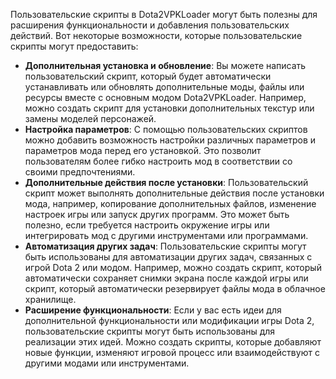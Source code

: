 Пользовательские скрипты в Dota2VPKLoader могут быть полезны для расширения функциональности и добавления пользовательских действий. Вот некоторые возможности, которые пользовательские скрипты могут предоставить:
- **Дополнительная установка и обновление**: Вы можете написать пользовательский скрипт, который будет автоматически устанавливать или обновлять дополнительные моды, файлы или ресурсы вместе с основным модом Dota2VPKLoader. Например, можно создать скрипт для установки дополнительных текстур или замены моделей персонажей.
- **Настройка параметров**: С помощью пользовательских скриптов можно добавить возможность настройки различных параметров и параметров мода перед его установкой. Это позволит пользователям более гибко настроить мод в соответствии со своими предпочтениями.
- **Дополнительные действия после установки**: Пользовательский скрипт может выполнять дополнительные действия после установки мода, например, копирование дополнительных файлов, изменение настроек игры или запуск других программ. Это может быть полезно, если требуется настроить окружение игры или интегрировать мод с другими инструментами или программами.
- **Автоматизация других задач**: Пользовательские скрипты могут быть использованы для автоматизации других задач, связанных с игрой Dota 2 или модом. Например, можно создать скрипт, который автоматически сохраняет снимки экрана после каждой игры или скрипт, который автоматически резервирует файлы мода в облачное хранилище.
- **Расширение функциональности**: Если у вас есть идеи для дополнительной функциональности или модификации игры Dota 2, пользовательские скрипты могут быть использованы для реализации этих идей. Можно создать скрипты, которые добавляют новые функции, изменяют игровой процесс или взаимодействуют с другими модами или инструментами.
